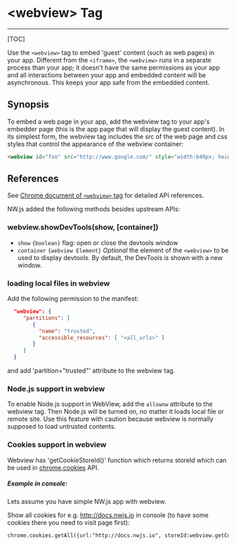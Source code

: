 # &lt;webview&gt; Tag
---

[TOC]

Use the `<webview>` tag to embed 'guest' content (such as web pages) in your app. Different from the `<iframe>`, the `<webview>` runs in a separate process than your app; it doesn't have the same permissions as your app and all interactions between your app and embedded content will be asynchronous. This keeps your app safe from the embedded content.

## Synopsis

To embed a web page in your app, add the webview tag to your app's embedder page (this is the app page that will display the guest content). In its simplest form, the webview tag includes the src of the web page and css styles that control the appearance of the webview container:

```html
<webview id="foo" src="http://www.google.com/" style="width:640px; height:480px"></webview>
```

## References

See [Chrome document of `<webview>` tag](https://developer.chrome.com/apps/tags/webview) for detailed API references.

NW.js added the following methods besides upstream APIs:

### webview.showDevTools(show, [container])

* `show` `{boolean}` flag: open or close the devtools window
* `container` `{webview Element}` _Optional_ the element of the `<webview>` to be used to display devtools. By default, the DevTools is shown with a new window.

### loading local files in webview

Add the following permission to the manifest:
```json
  "webview": {
     "partitions": [
        {
          "name": "trusted",
          "accessible_resources": [ "<all_urls>" ]
        }
     ]
  }
```

and add 'partition="trusted"' attribute to the webview tag.

### Node.js support in webview

To enable Node.js support in WebView, add the `allownw` attribute to the webview tag. Then Node.js will be turned on, no matter it loads local file or remote site. Use this feature with caution because webview is normally supposed to load untrusted contents.

### Cookies support in webview

Webview has 'getCookieStoreId()' function which returns storeId which can be used in [chrome.cookies](https://developer.chrome.com/extensions/cookies) API.

##### Example in console:
Lets assume you have simple NW.js app with webview.

Show all cookies for e.g. http://docs.nwjs.io in console (to have some cookies there you need to visit page first):
```html
chrome.cookies.getAll({url:"http://docs.nwjs.io", storeId:webview.getCookieStoreId()}, console.log.bind(console));
```